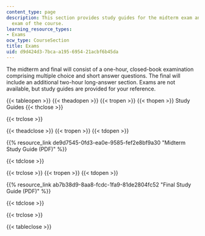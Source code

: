 ```yaml
---
content_type: page
description: This section provides study guides for the midterm exam and the final
  exam of the course.
learning_resource_types:
- Exams
ocw_type: CourseSection
title: Exams
uid: d9d424d3-7bca-a195-6954-21acbf6b45da
---
```


The midterm and final will consist of a one-hour, closed-book examination comprising multiple choice and short answer questions. The final will include an additional two-hour long-answer section. Exams are not available, but study guides are provided for your reference.

{{< tableopen >}}
{{< theadopen >}}
{{< tropen >}}
{{< thopen >}}
Study Guides
{{< thclose >}}

{{< trclose >}}

{{< theadclose >}}
{{< tropen >}}
{{< tdopen >}}


{{% resource_link de9d7545-0fd3-ea0e-9585-fef2e8bf9a30 "Midterm Study Guide (PDF)" %}}


{{< tdclose >}}

{{< trclose >}}
{{< tropen >}}
{{< tdopen >}}


{{% resource_link ab7b38d9-8aa8-fcdc-1fa9-81de2804fc52 "Final Study Guide (PDF)" %}}


{{< tdclose >}}

{{< trclose >}}

{{< tableclose >}}